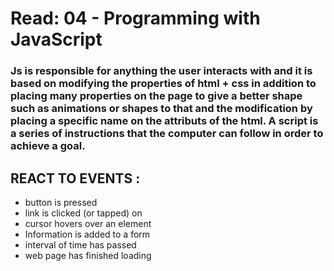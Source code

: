 # Read: 04 - Programming with JavaScript
### Js is responsible for anything the user interacts with and it is based on modifying the properties of html + css in addition to placing many properties on the page to give a better shape such as animations or shapes to that and the modification by placing a specific name on the attributs of the html. A script is a series of instructions that the computer can follow in order to achieve a goal.
 
 ## REACT TO EVENTS :
+ button is pressed
+ link is clicked (or tapped) on
+ cursor hovers over an element
+ Information is added to a form
+ interval of time has passed
+ web page has finished loading
